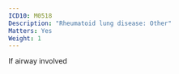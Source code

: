 ```yaml
---
ICD10: M0518
Description: "Rheumatoid lung disease: Other"
Matters: Yes
Weight: 1
---
```

If airway involved

